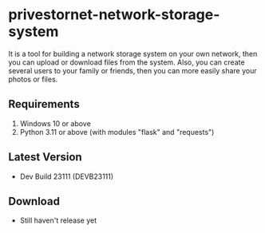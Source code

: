 # privestornet-network-storage-system
 It is a tool for building a network storage system on your own network, then you can upload or download files from the system. Also, you can create several users to your family or friends, then you can more easily share your photos or files.
 
## Requirements
1) Windows 10 or above
2) Python 3.11 or above (with modules "flask" and "requests")

## Latest Version
- Dev Build 23111 (DEVB23111)

## Download
- Still haven't release yet

